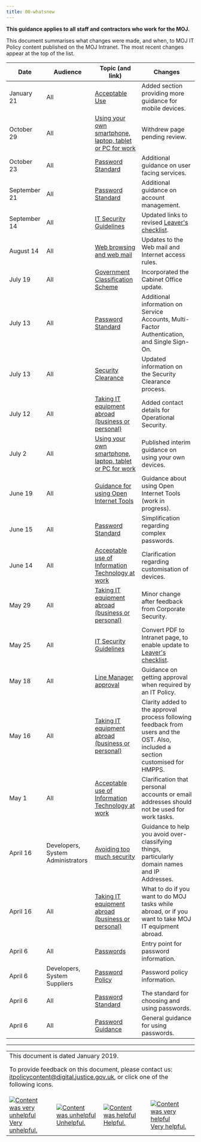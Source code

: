 ```yaml
---
title: 00-whatsnew
---
```


<b>This guidance applies to all staff and contractors who work for the MOJ.</b>

This document summarises what changes were made, and when, to MOJ IT Policy content published on the MOJ Intranet. The most recent changes appear at the top of the list.

Date | Audience | Topic (and link) | Changes
---|---|---|---
January 21 | All | [Acceptable Use](https://intranet.justice.gov.uk/guidance/security/it-computer-security/acceptable-use/#personal-use-of-moj-mobile-phones) | Added section providing more guidance for mobile devices.
October 29 | All | [Using your own smartphone, laptop, tablet or PC for work](https://intranet.justice.gov.uk/guidance/security/it-computer-security/ict-security-policy-framework/using-your-own-smartphone-laptop-tablet-or-pc-for-work/) | Withdrew page pending review.
October 23 | All | [Password Standard](https://intranet.justice.gov.uk/guidance/security/it-computer-security/ict-security-policy-framework/password-standard/#user-facing-services) | Additional guidance on user facing services.
September 21 | All | [Password Standard](https://intranet.justice.gov.uk/guidance/security/it-computer-security/ict-security-policy-framework/password-standard/#account-management) | Additional guidance on account management.
September 14 | All | [IT Security Guidelines](https://intranet.justice.gov.uk/guidance/security/it-computer-security/ict-security-policy-framework/it-security-guidelines/) | Updated links to revised [Leaver's checklist](https://intranet.justice.gov.uk/documents/2015/04/leavers-checklist-for-managers.doc).
August 14 | All | [Web browsing and web mail](https://intranet.justice.gov.uk/guidance/security/it-computer-security/web-browsing/) | Updates to the Web mail and Internet access rules.
July 19 | All | [Government Classification Scheme](https://intranet.justice.gov.uk/guidance/security/it-computer-security/government-classification-scheme/) | Incorporated the Cabinet Office update.
July 13 | All | [Password Standard](https://intranet.justice.gov.uk/guidance/security/it-computer-security/ict-security-policy-framework/password-standard/) | Additional information on Service Accounts, Multi-Factor Authentication, and Single Sign-On.
July 13 | All | [Security Clearance](https://intranet.justice.gov.uk/guidance/security/it-computer-security/security-clearance/) | Updated information on the Security Clearance process.
July 12 | All | [Taking IT equipment abroad (business or personal)](https://intranet.justice.gov.uk/guidance/security/it-computer-security/taking-it-equipment-abroad-business-or-personal/) | Added contact details for Operational Security.
July 2 | All | [Using your own smartphone, laptop, tablet or PC for work](https://intranet.justice.gov.uk/guidance/security/it-computer-security/ict-security-policy-framework/using-your-own-smartphone-laptop-tablet-or-pc-for-work/) | Published interim guidance on using your own devices.
June 19 | All | [Guidance for using Open Internet Tools](https://intranet.justice.gov.uk/guidance/security/it-computer-security/guidance-for-using-open-internet-tools/) | Guidance about using Open Internet Tools (work in progress).
June 15 | All | [Password Standard](https://intranet.justice.gov.uk/guidance/security/it-computer-security/ict-security-policy-framework/password-standard/) | Simplification regarding complex passwords.
June 14 | All | [Acceptable use of Information Technology at work](https://intranet.justice.gov.uk/guidance/security/it-computer-security/acceptable-use/) | Clarification regarding customisation of devices.
May 29 | All | [Taking IT equipment abroad (business or personal)](https://intranet.justice.gov.uk/guidance/security/it-computer-security/taking-it-equipment-abroad-business-or-personal/) | Minor change after feedback from Corporate Security.
May 25 | All | [IT Security Guidelines](https://intranet.justice.gov.uk/guidance/security/it-computer-security/ict-security-policy-framework/it-security-guidelines/) | Convert PDF to Intranet page, to enable update to [Leaver's checklist](https://intranet.justice.gov.uk/documents/2015/04/leavers-checklist-for-managers.doc).
May 18 | All | [Line Manager approval](https://intranet.justice.gov.uk/guidance/security/it-computer-security/line-manager-approval/) | Guidance on getting approval when required by an IT Policy.
May 16 | All | [Taking IT equipment abroad (business or personal)](https://intranet.justice.gov.uk/guidance/security/it-computer-security/taking-it-equipment-abroad-business-or-personal/) | Clarity added to the approval process following feedback from users and the OST. Also, included a section customised for HMPPS.
May 1 | All | [Acceptable use of Information Technology at work](https://intranet.justice.gov.uk/guidance/security/it-computer-security/acceptable-use/) | Clarification that personal accounts or email addresses should not be used for work tasks.
April 16 | Developers, System Administrators | [Avoiding too much security](https://intranet.justice.gov.uk/guidance/security/it-computer-security/setecastronomy/) | Guidance to help you avoid over-classifying things, particularly domain names and IP Addresses.
April 16 | All | [Taking IT equipment abroad (business or personal)](https://intranet.justice.gov.uk/guidance/security/it-computer-security/taking-it-equipment-abroad-business-or-personal/) | What to do if you want to do MOJ tasks while abroad, or if you want to take MOJ IT equipment abroad.
April 6 | All | [Passwords](https://intranet.justice.gov.uk/guidance/security/it-computer-security/passwords/) | Entry point for password information.
April 6 | Developers, System Suppliers | [Password Policy](https://intranet.justice.gov.uk/guidance/security/it-computer-security/ict-security-policy-framework/password-policy/) | Password policy information.
April 6 | All | [Password Standard](https://intranet.justice.gov.uk/guidance/security/it-computer-security/ict-security-policy-framework/password-standard/) | The standard for choosing and using passwords.
April 6 | All | [Password Guidance](https://intranet.justice.gov.uk/guidance/security/it-computer-security/ict-security-policy-framework/password-guidance/) | General guidance for using passwords.

---

<table>
<tr><td colspan='4'>This document is dated January 2019.
<p>
To provide feedback on this document, please contact us: <a href="mailto:itpolicycontent+00-whatsnew@digital.justice.gov.uk?subject=00-whatsnew">itpolicycontent@digital.justice.gov.uk</a>, or click one of the following icons.</p></td></tr>
<tr>
<td width='25%'><a href="mailto:itpolicycontent+00-whatsnew-2@digital.justice.gov.uk?subject=00-whatsnew-2"><img src="https://s3-eu-west-2.amazonaws.com/intranet-prod-storage-1dvcquh7kophi/uploads/2018/04/DoubleCross.gif" alt="Content was very unhelpful">Very unhelpful.</a></td>
<td width='25%'><a href="mailto:itpolicycontent+00-whatsnew-1@digital.justice.gov.uk?subject=00-whatsnew-1"><img src="https://s3-eu-west-2.amazonaws.com/intranet-prod-storage-1dvcquh7kophi/uploads/2018/04/Cross.gif" alt="Content was unhelpful">Unhelpful.</a></td>
<td width='25%'><a href="mailto:itpolicycontent+00-whatsnew+1@digital.justice.gov.uk?subject=00-whatsnew+1"><img src="https://s3-eu-west-2.amazonaws.com/intranet-prod-storage-1dvcquh7kophi/uploads/2018/04/Tick.gif" alt="Content was helpful">Helpful.</a></td>
<td width='25%'><a href="mailto:itpolicycontent+00-whatsnew+2@digital.justice.gov.uk?subject=00-whatsnew+2"><img src="https://s3-eu-west-2.amazonaws.com/intranet-prod-storage-1dvcquh7kophi/uploads/2018/04/DoubleTick.gif" alt="Content was very helpful">Very helpful.</a></td>
</table>
